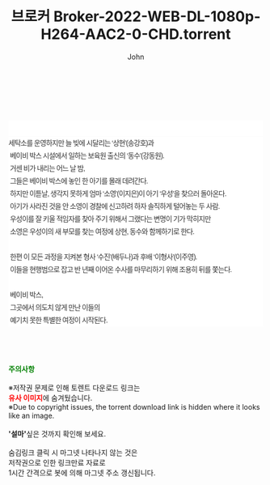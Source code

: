 ﻿---
layout: post
title:  "브로커 Broker-2022-WEB-DL-1080p-H264-AAC2-0-CHD.torrent"
author: John
categories: [ 영화 ]
tags: [  ]
image:  
description: "브로커 Broker-2022-WEB-DL-1080p-H264-AAC2-0-CHD torrent 정보 공유"
toc: true
toc_sticky: true
---

<br>
<div class="view-img">
<a class="view_image" href="http://torrentmobile60.com/bbs/view_image.php?fn=%2Fdata%2Ffile%2Fmovie%2F2345726642_xD0vdYp7_4bedb0534de021795ca0b0881b3b1c2527321025.jpg" target="_blank"><img alt="" class="img-tag" content="http://torrentmobile60.com/data/file/movie/2345726642_xD0vdYp7_4bedb0534de021795ca0b0881b3b1c2527321025.jpg" itemprop="image" src="http://torrentmobile60.com/data/file/movie/2345726642_xD0vdYp7_4bedb0534de021795ca0b0881b3b1c2527321025.jpg"/></a></div><div class="view-content" itemprop="description">
<p><br/></p><div class="title_area" style="margin:0px 0px 9px;padding:0px;list-style:none;font-size:12px;font-family:'나눔고딕', NanumGothic, '돋움', Dotum, Helvetica, 'AppleSDGothicNeo-Medium', AppleGothic, sans-serif;height:30px;float:none;background-color:rgb(255,255,255);"><h4 class="h_story" style="margin:5px 10px 0px 0px;padding:0px;list-style:none;font-size:12px;font-family:'돋움', sans-serif;height:18px;width:49px;background:url(&quot;https://ssl.pstatic.net/static/movie/2020/10/h_tx_sp5.png&quot;) no-repeat 0px -17px;float:left;"><strong class="blind" style="margin:0px;padding:0px;list-style:none;font-size:0px;font-family:inherit;color:inherit;width:1px;height:1px;line-height:0;">줄거리</strong></h4></div><p class="con_tx" style="margin-top:-7px;margin-bottom:-6px;list-style:none;font-size:14px;font-family:'나눔고딕', NanumGothic, '돋움', Dotum, Helvetica, 'AppleSDGothicNeo-Medium', AppleGothic, sans-serif;color:rgb(51,51,51);background-image:url(&quot;https://ssl.pstatic.net/static/movie/2014/01/blank.gif&quot;);letter-spacing:-1px;line-height:25px;background-color:rgb(255,255,255);">세탁소를 운영하지만 늘 빚에 시달리는 ‘상현’(송강호)과<br style="list-style:none;font-size:12px;font-family:'돋움', sans-serif;color:rgb(0,0,0);"/> 베이비 박스 시설에서 일하는 보육원 출신의 ‘동수’(강동원).<br style="list-style:none;font-size:12px;font-family:'돋움', sans-serif;color:rgb(0,0,0);"/> 거센 비가 내리는 어느 날 밤,<br style="list-style:none;font-size:12px;font-family:'돋움', sans-serif;color:rgb(0,0,0);"/> 그들은 베이비 박스에 놓인 한 아기를 몰래 데려간다.<br style="list-style:none;font-size:12px;font-family:'돋움', sans-serif;color:rgb(0,0,0);"/> 하지만 이튿날, 생각지 못하게 엄마 ‘소영’(이지은)이 아기 ‘우성’을 찾으러 돌아온다.<br style="list-style:none;font-size:12px;font-family:'돋움', sans-serif;color:rgb(0,0,0);"/> 아기가 사라진 것을 안 소영이 경찰에 신고하려 하자 솔직하게 털어놓는 두 사람.<br style="list-style:none;font-size:12px;font-family:'돋움', sans-serif;color:rgb(0,0,0);"/> 우성이를 잘 키울 적임자를 찾아 주기 위해서 그랬다는 변명이 기가 막히지만<br style="list-style:none;font-size:12px;font-family:'돋움', sans-serif;color:rgb(0,0,0);"/> 소영은 우성이의 새 부모를 찾는 여정에 상현, 동수와 함께하기로 한다.<br style="list-style:none;font-size:12px;font-family:'돋움', sans-serif;color:rgb(0,0,0);"/> <br style="list-style:none;font-size:12px;font-family:'돋움', sans-serif;color:rgb(0,0,0);"/> 한편 이 모든 과정을 지켜본 형사 ‘수진’(배두나)과 후배 ‘이형사’(이주영).<br style="list-style:none;font-size:12px;font-family:'돋움', sans-serif;color:rgb(0,0,0);"/> 이들을 현행범으로 잡고 반 년째 이어온 수사를 마무리하기 위해 조용히 뒤를 쫓는다.<br style="list-style:none;font-size:12px;font-family:'돋움', sans-serif;color:rgb(0,0,0);"/> <br style="list-style:none;font-size:12px;font-family:'돋움', sans-serif;color:rgb(0,0,0);"/> 베이비 박스,<br style="list-style:none;font-size:12px;font-family:'돋움', sans-serif;color:rgb(0,0,0);"/> 그곳에서 의도치 않게 만난 이들의<br style="list-style:none;font-size:12px;font-family:'돋움', sans-serif;color:rgb(0,0,0);"/> 예기치 못한 특별한 여정이 시작된다.</p> </div>
    
<br><br><br>
<p data-ke-size="size16"><b><span style="color: green;">주의사항</span></b><br /><br />※저작권 문제로 인해 토렌트 다운로드 링크는<br /><b><span style="color: red;">유사 이미지</span></b>에 숨겨뒀습니다.<br />※Due to copyright issues, the torrent download link is hidden where it looks like an image.<br /><br /><b>'설마'</b>싶은 것까지 확인해 보세요.<br /><br />숨김링크 클릭 시 마그넷 나타나지 않는 것은<br />저작권으로 인한 링크만료 자료로<br />1시간 간격으로 봇에 의해 마그넷 주소 갱신됩니다.</p>
